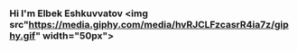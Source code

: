 ### Hi I'm Elbek Eshkuvvatov <img src"https://media.giphy.com/media/hvRJCLFzcasrR4ia7z/giphy.gif" width="50px">
